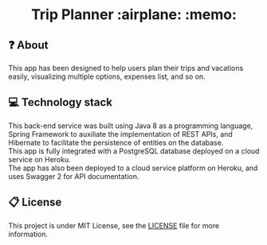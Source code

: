 <div>
  <h1 align="center">Trip Planner :airplane: :memo:</h1>
</div>

## :question: About
This app has been designed to help users plan their trips and vacations easily, visualizing multiple options, expenses list, and so on.

## :computer: Technology stack
This back-end service was built using Java 8 as a programming language, Spring Framework to auxiliate the implementation of REST APIs, and Hibernate to facilitate the persistence of entities on the database. <br>
This app is fully integrated with a PostgreSQL database deployed on a cloud service on Heroku. <br>
The app has also been deployed to a cloud service platform on Heroku, and uses Swagger 2 for API documentation.

## :clipboard: License
This project is under MIT License, see the [LICENSE](LICENSE) file for more information.
